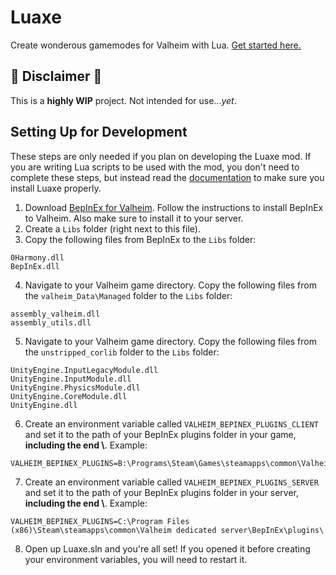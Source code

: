 # Luaxe

Create wonderous gamemodes for Valheim with Lua. [Get started here.](https://luaxe.dev/)

## 🛑 Disclaimer 🛑
This is a **highly WIP** project. Not intended for use..._yet_.

## Setting Up for Development

These steps are only needed if you plan on developing the Luaxe mod. If you are writing Lua scripts to be used with the mod, you don't need to complete these steps, but instead read the [documentation](https://luaxe.dev/) to make sure you install Luaxe properly.


1. Download [BepInEx for Valheim](https://valheim.thunderstore.io/package/denikson/BepInExPack_Valheim/). Follow the instructions to install BepInEx to Valheim. Also make sure to install it to your server.
2. Create a `Libs` folder (right next to this file).
3. Copy the following files from BepInEx to the `Libs` folder:
```
0Harmony.dll
BepInEx.dll
```
4. Navigate to your Valheim game directory. Copy the following files from the `valheim_Data\Managed` folder to the `Libs` folder:
```
assembly_valheim.dll
assembly_utils.dll
```
5. Navigate to your Valheim game directory. Copy the following files from the `unstripped_corlib` folder to the `Libs` folder:
```
UnityEngine.InputLegacyModule.dll
UnityEngine.InputModule.dll
UnityEngine.PhysicsModule.dll
UnityEngine.CoreModule.dll
UnityEngine.dll
```
6. Create an environment variable called `VALHEIM_BEPINEX_PLUGINS_CLIENT` and set it to the path of your BepInEx plugins folder in your game, **including the end \\**. Example:
```
VALHEIM_BEPINEX_PLUGINS=B:\Programs\Steam\Games\steamapps\common\Valheim\BepInEx\plugins\
```
7. Create an environment variable called `VALHEIM_BEPINEX_PLUGINS_SERVER` and set it to the path of your BepInEx plugins folder in your server, **including the end \\**. Example:
```
VALHEIM_BEPINEX_PLUGINS=C:\Program Files (x86)\Steam\steamapps\common\Valheim dedicated server\BepInEx\plugins\
```
8. Open up Luaxe.sln and you're all set! If you opened it before creating your environment variables, you will need to restart it.
